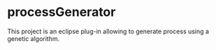processGenerator
================

This project is an eclipse plug-in allowing to generate process using a genetic algorithm.
